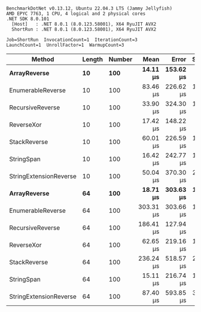 ```

BenchmarkDotNet v0.13.12, Ubuntu 22.04.3 LTS (Jammy Jellyfish)
AMD EPYC 7763, 1 CPU, 4 logical and 2 physical cores
.NET SDK 8.0.101
  [Host]   : .NET 8.0.1 (8.0.123.58001), X64 RyuJIT AVX2
  ShortRun : .NET 8.0.1 (8.0.123.58001), X64 RyuJIT AVX2

Job=ShortRun  InvocationCount=1  IterationCount=3  
LaunchCount=1  UnrollFactor=1  WarmupCount=3  

```
| Method                 | Length | Number | Mean      | Error     | StdDev    | Median     | Min        | Max       | Allocated |
|----------------------- |------- |------- |----------:|----------:|----------:|-----------:|-----------:|----------:|----------:|
| **ArrayReverse**           | **10**     | **100**    |  **14.11 μs** | **153.62 μs** |  **8.421 μs** |  **11.291 μs** |   **7.454 μs** |  **23.57 μs** |  **10.09 KB** |
| EnumerableReverse      | 10     | 100    |  83.46 μs | 226.62 μs | 12.422 μs |  79.433 μs |  73.552 μs |  97.40 μs |  25.72 KB |
| RecursiveReverse       | 10     | 100    |  33.90 μs | 324.30 μs | 17.776 μs |  23.865 μs |  23.404 μs |  54.42 μs |  56.97 KB |
| ReverseXor             | 10     | 100    |  17.42 μs | 148.22 μs |  8.124 μs |  14.737 μs |  10.980 μs |  26.55 μs |  10.09 KB |
| StackReverse           | 10     | 100    |  60.01 μs | 226.59 μs | 12.420 μs |  53.520 μs |  52.177 μs |  74.33 μs |  31.19 KB |
| StringSpan             | 10     | 100    |  16.42 μs | 242.77 μs | 13.307 μs |  10.049 μs |   7.505 μs |  31.72 μs |   5.41 KB |
| StringExtensionReverse | 10     | 100    |  50.04 μs | 370.30 μs | 20.297 μs |  39.373 μs |  37.299 μs |  73.45 μs |  28.84 KB |
| **ArrayReverse**           | **64**     | **100**    |  **18.71 μs** | **303.63 μs** | **16.643 μs** |   **9.487 μs** |   **8.716 μs** |  **37.92 μs** |  **30.41 KB** |
| EnumerableReverse      | 64     | 100    | 303.31 μs | 303.66 μs | 16.645 μs | 302.892 μs | 286.873 μs | 320.15 μs |  59.31 KB |
| RecursiveReverse       | 64     | 100    | 186.41 μs | 127.94 μs |  7.013 μs | 185.048 μs | 180.179 μs | 194.00 μs | 710.88 KB |
| ReverseXor             | 64     | 100    |  62.65 μs | 219.16 μs | 12.013 μs |  61.755 μs |  51.115 μs |  75.09 μs |  30.41 KB |
| StackReverse           | 64     | 100    | 236.24 μs | 518.57 μs | 28.425 μs | 234.355 μs | 208.808 μs | 265.56 μs |  88.22 KB |
| StringSpan             | 64     | 100    |  15.11 μs | 216.74 μs | 11.880 μs |   8.496 μs |   8.005 μs |  28.82 μs |  15.56 KB |
| StringExtensionReverse | 64     | 100    |  87.40 μs | 593.85 μs | 32.551 μs |  68.642 μs |  68.573 μs | 124.99 μs |  68.69 KB |

